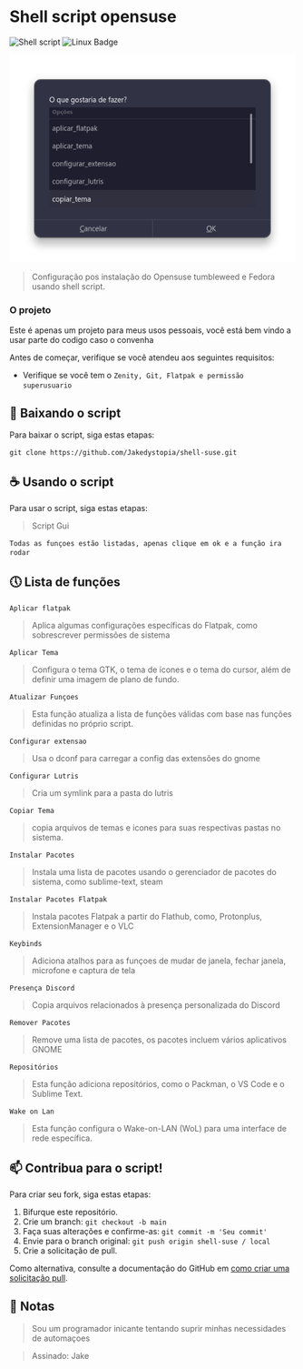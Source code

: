 # Shell script opensuse

![Shell script](https://img.shields.io/badge/Shell_Script-0d1117?style=for-the-badge&logo=gnu-bash&logoColor=white)
![Linux Badge](https://img.shields.io/badge/Linux-0d1117?style=for-the-badge&logo=linux&logoColor=white)

<img src="./imagens/img.png" alt="Demo">

> Configuração pos instalação do Opensuse tumbleweed e Fedora usando shell script.

### O projeto

Este é apenas um projeto para meus usos pessoais, você está bem vindo a usar parte do codigo caso o convenha

Antes de começar, verifique se você atendeu aos seguintes requisitos:
* Verifique se você tem o `Zenity, Git, Flatpak e permissão superusuario`

## 🚀 Baixando o script

Para baixar o script, siga estas etapas:

```
git clone https://github.com/Jakedystopia/shell-suse.git
```
## ☕ Usando o script

Para usar o script, siga estas etapas:

> Script Gui

```
Todas as funçoes estão listadas, apenas clique em ok e a função ira rodar
```

## 🕔 Lista de funções

```
Aplicar flatpak
```

> Aplica algumas configurações específicas do Flatpak, como sobrescrever permissões de sistema

```
Aplicar Tema
```

> Configura o tema GTK, o tema de ícones e o tema do cursor, além de definir uma imagem de plano de fundo.


```
Atualizar Funçoes
```

> Esta função atualiza a lista de funções válidas com base nas funções definidas no próprio script.

```
Configurar extensao
```

> Usa o dconf para carregar a config das extensões do gnome

```
Configurar Lutris
```

> Cria um symlink para a pasta do lutris


```
Copiar Tema
```

> copia arquivos de temas e icones  para suas respectivas pastas no sistema.

```
Instalar Pacotes
```

> Instala uma lista de pacotes usando o gerenciador de pacotes do sistema, como sublime-text, steam

```
Instalar Pacotes Flatpak
```

> Instala pacotes Flatpak a partir do Flathub, como, Protonplus, ExtensionManager e o VLC

```
Keybinds
```

> Adiciona atalhos para as funçoes de mudar de janela, fechar janela, microfone e captura de tela

```
Presença Discord
```
> Copia arquivos relacionados à presença personalizada do Discord 
```
Remover Pacotes
```

> Remove uma lista de pacotes, os pacotes incluem vários aplicativos GNOME

```
Repositórios
```

> Esta função adiciona repositórios, como o Packman, o VS Code e o Sublime Text.

```
Wake on Lan
```
> Esta função configura o Wake-on-LAN (WoL) para uma interface de rede específica.

## 📫 Contribua para o script!
Para criar seu fork, siga estas etapas:

1. Bifurque este repositório.
2. Crie um branch: `git checkout -b main`
3. Faça suas alterações e confirme-as: `git commit -m 'Seu commit'`
4. Envie para o branch original: `git push origin shell-suse / local`
5. Crie a solicitação de pull.

Como alternativa, consulte a documentação do GitHub em [como criar uma solicitação pull](https://help.github.com/en/github/collaborating-with-issues-and-pull-requests/creating-a-pull-request).

## 🎉 Notas

> Sou um programador inicante tentando suprir minhas necessidades de automaçoes

> Assinado: Jake

